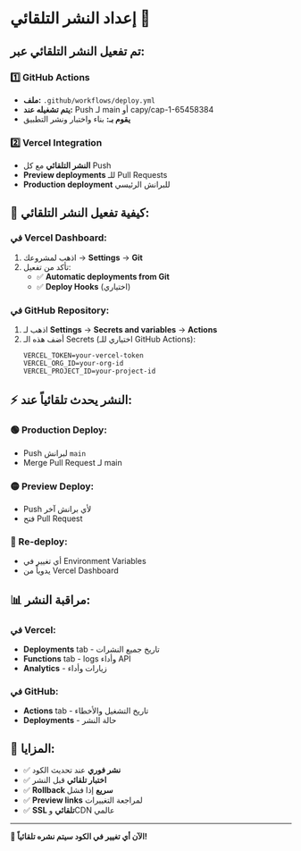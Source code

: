 # إعداد النشر التلقائي 🚀

## تم تفعيل النشر التلقائي عبر:

### 1️⃣ GitHub Actions
- **ملف:** `.github/workflows/deploy.yml`
- **يتم تشغيله عند:** Push لـ main أو capy/cap-1-65458384
- **يقوم بـ:** بناء واختبار ونشر التطبيق

### 2️⃣ Vercel Integration
- **النشر التلقائي** مع كل Push
- **Preview deployments** للـ Pull Requests
- **Production deployment** للبرانش الرئيسي

## 🔧 كيفية تفعيل النشر التلقائي:

### في Vercel Dashboard:
1. اذهب لمشروعك → **Settings** → **Git**
2. تأكد من تفعيل:
   - ✅ **Automatic deployments from Git**
   - ✅ **Deploy Hooks** (اختياري)

### في GitHub Repository:
1. اذهب لـ **Settings** → **Secrets and variables** → **Actions**
2. أضف هذه الـ Secrets (اختياري للـ GitHub Actions):
   ```
   VERCEL_TOKEN=your-vercel-token
   VERCEL_ORG_ID=your-org-id  
   VERCEL_PROJECT_ID=your-project-id
   ```

## ⚡ النشر يحدث تلقائياً عند:

### 🟢 Production Deploy:
- Push لبرانش `main`
- Merge Pull Request لـ main

### 🟡 Preview Deploy:
- Push لأي برانش آخر
- فتح Pull Request

### 🔄 Re-deploy:
- أي تغيير في Environment Variables
- يدوياً من Vercel Dashboard

## 📊 مراقبة النشر:

### في Vercel:
- **Deployments** tab - تاريخ جميع النشرات
- **Functions** tab - logs وأداء API
- **Analytics** - زيارات وأداء

### في GitHub:
- **Actions** tab - تاريخ التشغيل والأخطاء
- **Deployments** - حالة النشر

## 🎯 المزايا:

- ✅ **نشر فوري** عند تحديث الكود
- ✅ **اختبار تلقائي** قبل النشر  
- ✅ **Rollback سريع** إذا فشل
- ✅ **Preview links** لمراجعة التغييرات
- ✅ **SSL تلقائي** وCDN عالمي

---
**🚀 الآن أي تغيير في الكود سيتم نشره تلقائياً!**